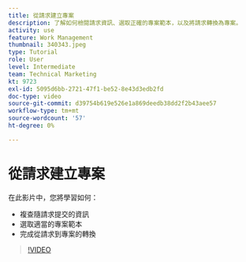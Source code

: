```yaml
---
title: 從請求建立專案
description: 了解如何檢閱請求資訊、選取正確的專案範本，以及將請求轉換為專案。
activity: use
feature: Work Management
thumbnail: 340343.jpeg
type: Tutorial
role: User
level: Intermediate
team: Technical Marketing
kt: 9723
exl-id: 5095d6bb-2721-47f1-be52-8e43d3edb2fd
doc-type: video
source-git-commit: d39754b619e526e1a869deedb38dd2f2b43aee57
workflow-type: tm+mt
source-wordcount: '57'
ht-degree: 0%

---
```


# 從請求建立專案

在此影片中，您將學習如何：

* 複查隨請求提交的資訊
* 選取適當的專案範本
* 完成從請求到專案的轉換

>[!VIDEO](https://video.tv.adobe.com/v/340343/?quality=12)
